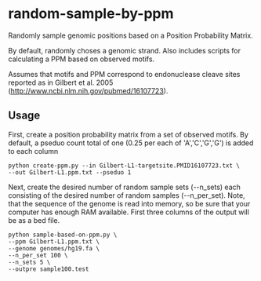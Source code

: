 # random-sample-by-ppm
Randomly sample genomic positions based on a Position Probability Matrix.  

By default, randomly choses a genomic strand.  Also includes scripts for calculating a
PPM based on observed motifs.

Assumes that motifs and PPM correspond to endonuclease cleave sites reported as in
Gilbert et al. 2005  (http://www.ncbi.nlm.nih.gov/pubmed/16107723).



## Usage ##

First, create a position probability matrix from a set of observed motifs.  By default,
a pseduo count total of one (0.25 per each of 'A','C','G','G') is added to each column

```
python create-ppm.py --in Gilbert-L1-targetsite.PMID16107723.txt \
--out Gilbert-L1.ppm.txt --pseduo 1
```


Next, create the desired number of random sample sets (--n_sets) each consisting of the
desired number of random samples (--n_per_set).  Note, that the sequence of the genome
is read into memory, so be sure that your computer has enough RAM available.  First three
columns of the output will be as a bed file.

```
python sample-based-on-ppm.py \
--ppm Gilbert-L1.ppm.txt \
--genome genomes/hg19.fa \
--n_per_set 100 \
--n_sets 5 \
--outpre sample100.test
```